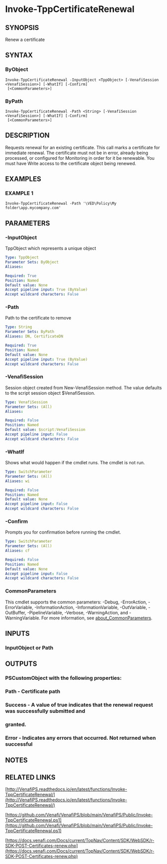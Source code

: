 # Invoke-TppCertificateRenewal

## SYNOPSIS
Renew a certificate

## SYNTAX

### ByObject
```
Invoke-TppCertificateRenewal -InputObject <TppObject> [-VenafiSession <VenafiSession>] [-WhatIf] [-Confirm]
 [<CommonParameters>]
```

### ByPath
```
Invoke-TppCertificateRenewal -Path <String> [-VenafiSession <VenafiSession>] [-WhatIf] [-Confirm]
 [<CommonParameters>]
```

## DESCRIPTION
Requests renewal for an existing certificate.
This call marks a certificate for
immediate renewal.
The certificate must not be in error, already being processed, or
configured for Monitoring in order for it be renewable.
You must have Write access
to the certificate object being renewed.

## EXAMPLES

### EXAMPLE 1
```
Invoke-TppCertificateRenewal -Path '\VED\Policy\My folder\app.mycompany.com'
```

## PARAMETERS

### -InputObject
TppObject which represents a unique object

```yaml
Type: TppObject
Parameter Sets: ByObject
Aliases:

Required: True
Position: Named
Default value: None
Accept pipeline input: True (ByValue)
Accept wildcard characters: False
```

### -Path
Path to the certificate to remove

```yaml
Type: String
Parameter Sets: ByPath
Aliases: DN, CertificateDN

Required: True
Position: Named
Default value: None
Accept pipeline input: True (ByValue)
Accept wildcard characters: False
```

### -VenafiSession
Session object created from New-VenafiSession method. 
The value defaults to the script session object $VenafiSession.

```yaml
Type: VenafiSession
Parameter Sets: (All)
Aliases:

Required: False
Position: Named
Default value: $script:VenafiSession
Accept pipeline input: False
Accept wildcard characters: False
```

### -WhatIf
Shows what would happen if the cmdlet runs.
The cmdlet is not run.

```yaml
Type: SwitchParameter
Parameter Sets: (All)
Aliases: wi

Required: False
Position: Named
Default value: None
Accept pipeline input: False
Accept wildcard characters: False
```

### -Confirm
Prompts you for confirmation before running the cmdlet.

```yaml
Type: SwitchParameter
Parameter Sets: (All)
Aliases: cf

Required: False
Position: Named
Default value: None
Accept pipeline input: False
Accept wildcard characters: False
```

### CommonParameters
This cmdlet supports the common parameters: -Debug, -ErrorAction, -ErrorVariable, -InformationAction, -InformationVariable, -OutVariable, -OutBuffer, -PipelineVariable, -Verbose, -WarningAction, and -WarningVariable. For more information, see [about_CommonParameters](http://go.microsoft.com/fwlink/?LinkID=113216).

## INPUTS

### InputObject or Path
## OUTPUTS

### PSCustomObject with the following properties:
###     Path - Certificate path
###     Success - A value of true indicates that the renewal request was successfully submitted and
###     granted.
###     Error - Indicates any errors that occurred. Not returned when successful
## NOTES

## RELATED LINKS

[http://VenafiPS.readthedocs.io/en/latest/functions/Invoke-TppCertificateRenewal/](http://VenafiPS.readthedocs.io/en/latest/functions/Invoke-TppCertificateRenewal/)

[https://github.com/Venafi/VenafiPS/blob/main/VenafiPS/Public/Invoke-TppCertificateRenewal.ps1](https://github.com/Venafi/VenafiPS/blob/main/VenafiPS/Public/Invoke-TppCertificateRenewal.ps1)

[https://docs.venafi.com/Docs/current/TopNav/Content/SDK/WebSDK/r-SDK-POST-Certificates-renew.php](https://docs.venafi.com/Docs/current/TopNav/Content/SDK/WebSDK/r-SDK-POST-Certificates-renew.php)


